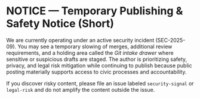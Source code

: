 # NOTICE — Temporary Publishing & Safety Notice (Short)

We are currently operating under an active security incident (SEC-2025-09). You may see a temporary slowing of merges, additional review requirements, and a holding area called the *Git intake drawer* where sensitive or suspicious drafts are staged. The author is prioritizing safety, privacy, and legal risk mitigation while continuing to publish because public posting materially supports access to civic processes and accountability.

If you discover risky content, please file an issue labeled `security-signal` or `legal-risk` and do not amplify the content outside the issue.
